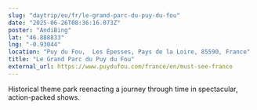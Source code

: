 ```yaml
---
slug: "daytrip/eu/fr/le-grand-parc-du-puy-du-fou"
date: "2025-06-26T08:36:16.073Z"
poster: "AndiBing"
lat: "46.888833"
lng: "-0.93044"
location: "Puy du Fou,  Les Épesses, Pays de la Loire, 85590, France"
title: "Le Grand Parc du Puy du Fou"
external_url: https://www.puydufou.com/france/en/must-see-france
---
```

Historical theme park reenacting a journey through time in spectacular, action-packed shows.